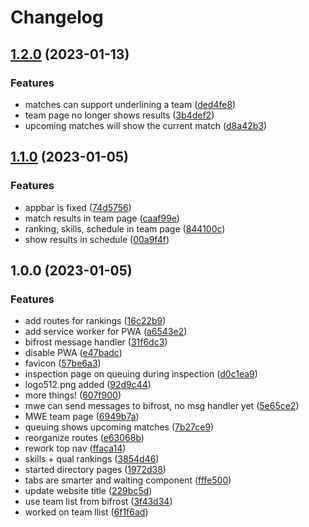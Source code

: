 # Changelog

## [1.2.0](https://github.com/18x18az/suez/compare/v1.1.0...v1.2.0) (2023-01-13)


### Features

* matches can support underlining a team ([ded4fe8](https://github.com/18x18az/suez/commit/ded4fe81e8669f335de2d0a9893713a0af1f77bd))
* team page no longer shows results ([3b4def2](https://github.com/18x18az/suez/commit/3b4def246dbc49b8aff439de503d8053fcf1ae28))
* upcoming matches will show the current match ([d8a42b3](https://github.com/18x18az/suez/commit/d8a42b375716fd68c6b721d1c863280a86143620))

## [1.1.0](https://github.com/18x18az/suez/compare/v1.0.0...v1.1.0) (2023-01-05)


### Features

* appbar is fixed ([74d5756](https://github.com/18x18az/suez/commit/74d575648fe6fa603bc1b91c32cf76def4839d89))
* match results in team page ([caaf99e](https://github.com/18x18az/suez/commit/caaf99e99f8fb5eae8508c9e30ff97f857da078c))
* ranking, skills, schedule in team page ([844100c](https://github.com/18x18az/suez/commit/844100c5bf7130bc5b2492236de3f3b6a585461b))
* show results in schedule ([00a9f4f](https://github.com/18x18az/suez/commit/00a9f4f68d5d2032dd4497e48b33f607d3a1cd14))

## 1.0.0 (2023-01-05)


### Features

* add routes for rankings ([16c22b9](https://github.com/18x18az/suez/commit/16c22b93e7998e8f49d21ce0a13c6808feb00889))
* add service worker for PWA ([a6543e2](https://github.com/18x18az/suez/commit/a6543e279e448d212d34b251580f6fc535cb56f0))
* bifrost message handler ([31f6dc3](https://github.com/18x18az/suez/commit/31f6dc36da403c8fbcea38a01fa7f6cc8e42e36d))
* disable PWA ([e47badc](https://github.com/18x18az/suez/commit/e47badc61d6848f7b9ea0da25cf62b1b75237c88))
* favicon ([57be6a3](https://github.com/18x18az/suez/commit/57be6a349c25f888df523a063c461074592d09ed))
* inspection page on queuing during inspection ([d0c1ea9](https://github.com/18x18az/suez/commit/d0c1ea934a6ad885694f3d3f2a759cae37d45673))
* logo512.png added ([92d9c44](https://github.com/18x18az/suez/commit/92d9c4466e9d7ba1d9d6d99d7cced0de2b81b2d7))
* more things! ([607f900](https://github.com/18x18az/suez/commit/607f90061b9370fa76dd59c89a17fd26ec5407eb))
* mwe can send messages to bifrost, no msg handler yet ([5e65ce2](https://github.com/18x18az/suez/commit/5e65ce2c972a0b787a3d7f58dad3612faf039f80))
* MWE team page ([6949b7a](https://github.com/18x18az/suez/commit/6949b7a3bdaf72e859c84066c611b59423985d1b))
* queuing shows upcoming matches ([7b27ce9](https://github.com/18x18az/suez/commit/7b27ce9cd8a27a668988c80285a9888d9e0b9afd))
* reorganize routes ([e63068b](https://github.com/18x18az/suez/commit/e63068b52366c344d10aa9ab0fca12bacfe5f629))
* rework top nav ([ffaca14](https://github.com/18x18az/suez/commit/ffaca14a1596adececbe7a522bab740e653b441c))
* skills + qual rankings ([3854d46](https://github.com/18x18az/suez/commit/3854d46a392aebbd1f0c925139526aafcf46ef35))
* started directory pages ([1972d38](https://github.com/18x18az/suez/commit/1972d38e170cd0a990ed651d5d26d76c9fc67eb0))
* tabs are smarter and waiting component ([fffe500](https://github.com/18x18az/suez/commit/fffe50035135ec6b6fc47949c29722f5fdf69bfd))
* update website title ([229bc5d](https://github.com/18x18az/suez/commit/229bc5da37bf6495cea761e382b59c21bce884f0))
* use team list from bifrost ([3f43d34](https://github.com/18x18az/suez/commit/3f43d34e0d5b67a9ed08bfa77d5132a94b1d9dd7))
* worked on team llist ([6f1f6ad](https://github.com/18x18az/suez/commit/6f1f6adda1f8d5c4e086cd1368787a06f9ad23e5))
